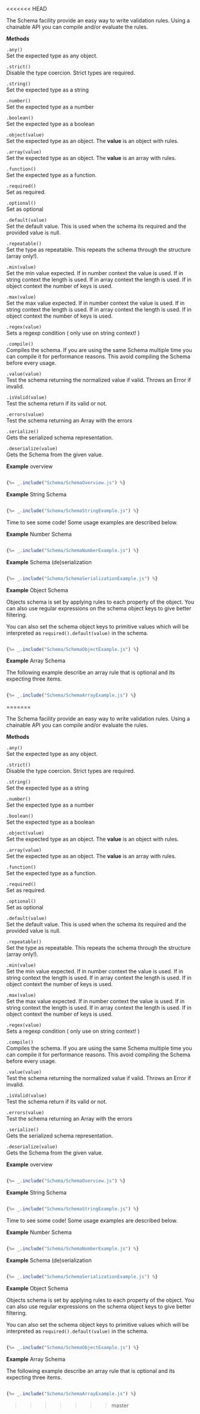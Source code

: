 <<<<<<< HEAD

The Schema facility provide an easy way to write validation rules. Using a chainable API you can
compile and/or evaluate the rules.

**Methods**

`.any()`
<br />
Set the expected type as any object.

`.strict()`
<br />
Disable the type coercion. Strict types are required.

`.string()`
<br />
Set the expected type as a string

`.number()`
<br />
Set the expected type as a number

`.boolean()`
<br />
Set the expected type as a boolean

`.object(value)`
<br />
Set the expected type as an object. The **value** is an object with rules.

`.array(value)`
<br />
Set the expected type as an object. The **value** is an array with rules.

`.function()`
<br />
Set the expected type as a function.

`.required()`
<br />
Set as required.

`.optional()`
<br />
Set as optional

`.default(value)`
<br />
Set the default value. This is used when the schema its required and the provided value is null.

`.repeatable()`
<br />
Set the type as repeatable. This repeats the schema through the structure (array only!).

`.min(value)`
<br />
Set the min value expected. If in number context the value is used. If in string context the length is used.
If in array context the length is used. If in object context the number of keys is used.

`.max(value)`
<br />
Set the max value expected. If in number context the value is used. If in string context the length is used.
If in array context the length is used. If in object context the number of keys is used.

`.regex(value)`
<br />
Sets a regexp condition ( only use on string context! )

`.compile()`
<br />
Compiles the schema. If you are using the same Schema multiple time you can compile it for performance reasons.
This avoid compiling the Schema before every usage.

`.value(value)`
<br />
Test the schema returning the normalized value if valid. Throws an Error if invalid.

`.isValid(value)`
<br />
Test the schema return if its valid or not.

`.errors(value)`
<br />
Test the schema returning an Array with the errors

`.serialize()`
<br />
Gets the serialized schema representation.

`.deserialize(value)`
<br />
Gets the Schema from the given value.


**Example** overview

```js

{%= _.include("Schema/SchemaOverview.js") %}


```

**Example** String Schema

```js

{%= _.include("Schema/SchemaStringExample.js") %}


```

Time to see some code! Some usage examples are described below.

**Example** Number Schema

```js

{%= _.include("Schema/SchemaNumberExample.js") %}


```

**Example** Schema (de)serialization

```js

{%= _.include("Schema/SchemaSerializationExample.js") %}


```

**Example** Object Schema

Objects schema is set by applying rules to each property of the object. You can also use regular expressions on
the schema object keys to give better filtering.

You can also set the schema object keys to primitive values which will be interpreted as `required().default(value)`
in the schema.

```js

{%= _.include("Schema/SchemaObjectExample.js") %}


```
**Example** Array Schema

The following example describe an array rule that is optional and its expecting three items.

```js

{%= _.include("Schema/SchemaArrayExample.js") %}


```
=======

The Schema facility provide an easy way to write validation rules. Using a chainable API you can
compile and/or evaluate the rules.

**Methods**

`.any()`
<br />
Set the expected type as any object.

`.strict()`
<br />
Disable the type coercion. Strict types are required.

`.string()`
<br />
Set the expected type as a string

`.number()`
<br />
Set the expected type as a number

`.boolean()`
<br />
Set the expected type as a boolean

`.object(value)`
<br />
Set the expected type as an object. The **value** is an object with rules.

`.array(value)`
<br />
Set the expected type as an object. The **value** is an array with rules.

`.function()`
<br />
Set the expected type as a function.

`.required()`
<br />
Set as required.

`.optional()`
<br />
Set as optional

`.default(value)`
<br />
Set the default value. This is used when the schema its required and the provided value is null.

`.repeatable()`
<br />
Set the type as repeatable. This repeats the schema through the structure (array only!).

`.min(value)`
<br />
Set the min value expected. If in number context the value is used. If in string context the length is used.
If in array context the length is used. If in object context the number of keys is used.

`.max(value)`
<br />
Set the max value expected. If in number context the value is used. If in string context the length is used.
If in array context the length is used. If in object context the number of keys is used.

`.regex(value)`
<br />
Sets a regexp condition ( only use on string context! )

`.compile()`
<br />
Compiles the schema. If you are using the same Schema multiple time you can compile it for performance reasons.
This avoid compiling the Schema before every usage.

`.value(value)`
<br />
Test the schema returning the normalized value if valid. Throws an Error if invalid.

`.isValid(value)`
<br />
Test the schema return if its valid or not.

`.errors(value)`
<br />
Test the schema returning an Array with the errors

`.serialize()`
<br />
Gets the serialized schema representation.

`.deserialize(value)`
<br />
Gets the Schema from the given value.


**Example** overview

```js

{%= _.include("Schema/SchemaOverview.js") %}


```

**Example** String Schema

```js

{%= _.include("Schema/SchemaStringExample.js") %}


```

Time to see some code! Some usage examples are described below.

**Example** Number Schema

```js

{%= _.include("Schema/SchemaNumberExample.js") %}


```

**Example** Schema (de)serialization

```js

{%= _.include("Schema/SchemaSerializationExample.js") %}


```

**Example** Object Schema

Objects schema is set by applying rules to each property of the object. You can also use regular expressions on
the schema object keys to give better filtering.

You can also set the schema object keys to primitive values which will be interpreted as `required().default(value)`
in the schema.

```js

{%= _.include("Schema/SchemaObjectExample.js") %}


```
**Example** Array Schema

The following example describe an array rule that is optional and its expecting three items.

```js

{%= _.include("Schema/SchemaArrayExample.js") %}


```
>>>>>>> master
